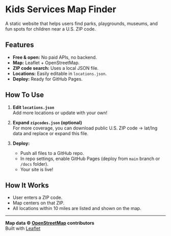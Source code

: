 # Kids Services Map Finder

A static website that helps users find parks, playgrounds, museums, and fun spots for children near a U.S. ZIP code.

## Features

- **Free & open:** No paid APIs, no backend.
- **Map:** Leaflet + OpenStreetMap.
- **ZIP code search:** Uses a local JSON file.
- **Locations:** Easily editable in `locations.json`.
- **Deploy:** Ready for GitHub Pages.

## How To Use

1. **Edit `locations.json`**  
   Add more locations or update with your own!

2. **Expand `zipcodes.json` (optional)**  
   For more coverage, you can download public U.S. ZIP code → lat/lng data and replace or expand this file.

3. **Deploy:**
   - Push all files to a GitHub repo.
   - In repo settings, enable GitHub Pages (deploy from `main` branch or `/docs` folder).
   - Your site is live!

## How It Works

- User enters a ZIP code.
- Map centers on that ZIP.
- All locations within 10 miles are listed and shown on the map.

---

**Map data &copy; [OpenStreetMap](https://openstreetmap.org) contributors**  
Built with [Leaflet](https://leafletjs.com/)